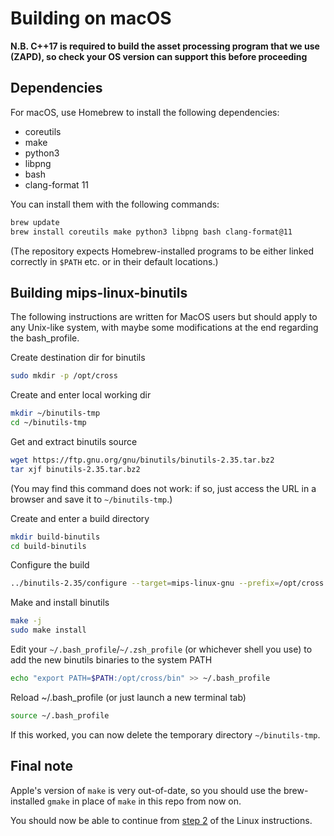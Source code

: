 # Building on macOS

**N.B. C++17 is required to build the asset processing program that we use (ZAPD), so check your OS version can support this before proceeding**

## Dependencies

For macOS, use Homebrew to install the following dependencies:

* coreutils
* make
* python3
* libpng
* bash
* clang-format 11

You can install them with the following commands:

```bash
brew update
brew install coreutils make python3 libpng bash clang-format@11
```

(The repository expects Homebrew-installed programs to be either linked correctly in `$PATH` etc. or in their default locations.)

## Building mips-linux-binutils

The following instructions are written for MacOS users but should apply to any Unix-like system, with maybe some modifications at the end regarding the bash_profile.

Create destination dir for binutils

```bash
sudo mkdir -p /opt/cross
```

Create and enter local working dir

```bash
mkdir ~/binutils-tmp
cd ~/binutils-tmp
```

Get and extract binutils source

```bash
wget https://ftp.gnu.org/gnu/binutils/binutils-2.35.tar.bz2
tar xjf binutils-2.35.tar.bz2
```

(You may find this command does not work: if so, just access the URL in a browser and save it to `~/binutils-tmp`.)

Create and enter a build directory

```bash
mkdir build-binutils
cd build-binutils
```

Configure the build

```bash
../binutils-2.35/configure --target=mips-linux-gnu --prefix=/opt/cross --disable-gprof --disable-gdb --disable-werror
```

Make and install binutils

```bash
make -j
sudo make install
```

Edit your `~/.bash_profile`/`~/.zsh_profile` (or whichever shell you use) to add the new binutils binaries to the system PATH

```bash
echo "export PATH=$PATH:/opt/cross/bin" >> ~/.bash_profile
```

Reload ~/.bash_profile (or just launch a new terminal tab)

```bash
source ~/.bash_profile
```

If this worked, you can now delete the temporary directory `~/binutils-tmp`.

## Final note

Apple's version of `make` is very out-of-date, so you should use the brew-installed `gmake` in place of `make` in this repo from now on.

You should now be able to continue from [step 2](../README.md#2-clone-the-repository) of the Linux instructions.
